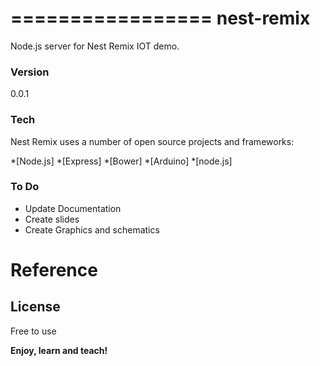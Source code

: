 =================
nest-remix
=================

Node.js server for Nest Remix IOT demo.


### Version
0.0.1

### Tech

Nest Remix uses a number of open source projects and frameworks:

*[Node.js]
*[Express]
*[Bower]
*[Arduino]
*[node.js]


### To Do
- Update Documentation
- Create slides
- Create Graphics and schematics

Reference
====

License
-------

Free to use

**Enjoy, learn and teach!**


[AngularJS]: http://angularjs.org